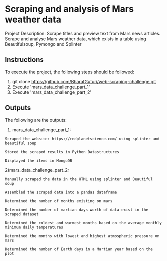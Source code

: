 # Scraping and analysis of Mars weather data
Project Description:
Scrape titles and preview text from Mars news articles. Scrape and analyse Mars weather data, which exists in a table using Beautifulsoup, Pymongo and Splinter 

## Instructions
To execute the project, the following steps should be followed:
  1) git clone https://github.com/BharatGuturi/web-scraping-challenge.git
  2) Execute 'mars_data_challenge_part_1'
  3) Execute 'mars_data_challenge_part_2'

## Outputs
The following are the outputs:
  1) mars_data_challenge_part_1: 
  
    Scraped the website: https://redplanetscience.com/ using splinter and beautiful soup
                                 
    Stored the scraped results in Python Datastructures
                                 
    Displayed the items in MongoDB
  
  2)mars_data_challenge_part_2: 
  
    Manually scraped the data in the HTML using splinter and Beautiful soup
                                
    Assembled the scraped data into a pandas dataframe
                                
    Determined the number of months existing on mars
                                
    Determined the number of martian days worth of data exist in the scraped dataset
                                
    Determined the coldest and warmest months based on the average monthly minimum daily temperatures
                               
    Determined the months with lowest and highest atmospheric pressure on mars
                                
    Determined the number of Earth days in a Martian year based on the plot
